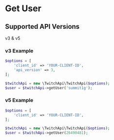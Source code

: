 # Get User

## Supported API Versions

v3 & v5

### v3 Example

```php
$options = [
    'client_id' => 'YOUR-CLIENT-ID',
    'api_version' => 3,
];

$twitchApi = new \TwitchApi\TwitchApi($options);
$user = $twitchApi->getUser('summit1g');
```

### v5 Example

```php
$options = [
    'client_id' => 'YOUR-CLIENT-ID',
];

$twitchApi = new \TwitchApi\TwitchApi($options);
$user = $twitchApi->getUser(26490481);
```
